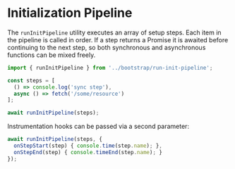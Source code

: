 # Initialization Pipeline

The `runInitPipeline` utility executes an array of setup steps. Each item in the
pipeline is called in order. If a step returns a Promise it is awaited before
continuing to the next step, so both synchronous and asynchronous functions can
be mixed freely.

```javascript
import { runInitPipeline } from '../bootstrap/run-init-pipeline';

const steps = [
  () => console.log('sync step'),
  async () => fetch('/some/resource')
];

await runInitPipeline(steps);
```

Instrumentation hooks can be passed via a second parameter:

```javascript
await runInitPipeline(steps, {
  onStepStart(step) { console.time(step.name); },
  onStepEnd(step) { console.timeEnd(step.name); }
});
```


